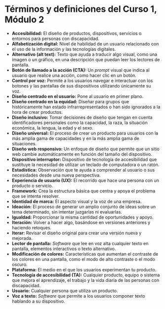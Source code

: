 # Términos y definiciones del Curso 1, Módulo 2

* **Accesibilidad:** El diseño de productos, dispositivos, servicios o entornos para personas con discapacidad.
* **Alfabetización digital:** Nivel de habilidad de un usuario relacionado con el uso de la información y las tecnologías digitales.
* **Alternativo (alt text):** Texto que ayuda a traducir algo visual, como una imagen o un gráfico, en una descripción que puedan leer los lectores de pantalla.
* **Botón de llamado a la acción (CTA):** Un *prompt* visual que indica al usuario que realice una acción, como hacer clic en un botón.
* **Control por voz:** Permite a los usuarios navegar e interactuar con los botones y las pantallas de sus dispositivos utilizando únicamente su voz.
* **Diseño centrado en el usuario:** Pone al usuario en primer plano.
* **Diseño centrado en la equidad:** Diseñar para grupos que históricamente han estado infrarrepresentados o han sido ignorados a la hora de crear productos.
* **Diseño inclusivo:** Tomar decisiones de diseño que tengan en cuenta identificadores personales como la capacidad, la raza, la situación económica, la lengua, la edad y el sexo.
* **Diseño universal:** El proceso de crear un producto para usuarios con la más amplia gama de capacidades y en la más amplia gama de situaciones.
* **Diseño web responsivo:** Un enfoque de diseño que permite que un sitio web cambie automáticamente en función del tamaño del dispositivo.
* **Dispositivo interruptor:** Dispositivo de tecnología de accesibilidad que sustituye la necesidad de utilizar un teclado de computadora o un ratón.
* **Estadística:** Observación que te ayuda a comprender al usuario o sus necesidades desde una nueva perspectiva.
* **Experiencia de usuario (UX):** El recorrido que hace una persona con un producto o servicio.
* **Framework:** Crea la estructura básica que centra y apoya el problema que se intenta resolver.
* **Identidad de marca:** El aspecto visual y la voz de una empresa.
* **Ideación:** El proceso de generar un amplio conjunto de ideas sobre un tema determinado, sin intentar juzgarlas ni evaluarlas.
* **Igualdad:** Proporcionar la misma cantidad de oportunidades y apoyo.
* **Iteración:** Volver a hacer algo, basándose en versiones anteriores y haciendo retoques.
* **Iterar:** Revisar el diseño original para crear una versión nueva y mejorada.
* **Lector de pantalla:** *Software* que lee en voz alta cualquier texto en pantalla, elementos interactivos o texto alternativo.
* **Modificación de colores:** Características que aumentan el contraste de los colores en una pantalla, como el modo de alto contraste o el modo oscuro.
* **Plataforma:** El medio en el que los usuarios experimentan tu producto.
* **Tecnología de accesibilidad (TA):** Cualquier producto, equipo o sistema que mejora el aprendizaje, el trabajo y la vida diaria de las personas con discapacidad.
* **Usuario:** Cualquier persona que utiliza un producto.
* **Voz a texto:** *Software* que permite a los usuarios componer texto hablando a su dispositivo.
